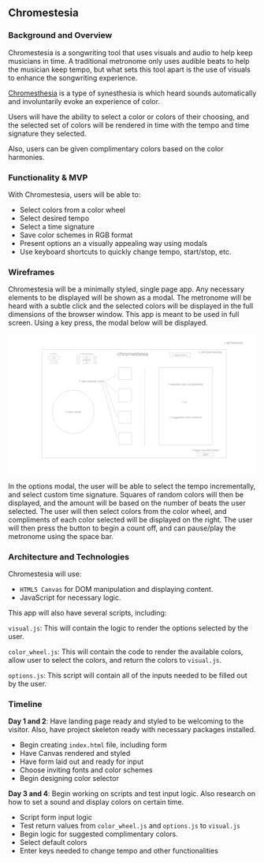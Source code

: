 ## Chromestesia

### Background and Overview

Chromestesia is a songwriting tool that uses visuals and audio to help keep musicians in time. A traditional metronome only uses audible beats to help the musician keep tempo, but what sets this tool apart is the use of visuals to enhance the songwriting experience.

[Chromesthesia](https://en.wikipedia.org/wiki/Chromesthesia) is a type of synesthesia is which heard sounds automatically and involuntarily evoke an experience of color.

Users will have the ability to select a color or colors of their choosing, and the selected set of colors will be rendered in time with the tempo and time signature they selected.

Also, users can be given complimentary colors based on the color harmonies.

### Functionality & MVP

With Chromestesia, users will be able to:

+ Select colors from a color wheel
+ Select desired tempo
+ Select a time signature
+ Save color schemes in RGB format
+ Present options an a visually appealing way using modals
+ Use keyboard shortcuts to quickly change tempo, start/stop, etc.

### Wireframes

Chromestesia will be a minimally styled, single page app. Any necessary elements to be displayed will be shown as a modal. The metronome will be heard with a subtle click and the selected colors will be displayed in the full dimensions of the browser window. This app is meant to be used in full screen. Using a key press, the modal below will be displayed.

![](https://raw.githubusercontent.com/pedropreciado/chromestesia/master/docs/wireframes/form.png)

In the options modal, the user will be able to select the tempo incrementally, and select custom time signature. Squares of random colors will then be displayed, and the amount will be based on the number of beats the user selected. The user will then select colors from the color wheel, and compliments of each color selected will be displayed on the right. The user will then press the button to begin a count off, and can pause/play the metronome using the space bar.

### Architecture and Technologies

Chromestesia will use:

+ `HTML5 Canvas` for DOM manipulation and displaying content.
+ JavaScript for necessary logic.

This app will also have several scripts, including:

`visual.js`: This will contain the logic to render the options selected by the user.

`color_wheel.js`: This will contain the code to render the available colors, allow user to select the colors, and return the colors to `visual.js`.

`options.js`: This script will contain all of the inputs needed to be filled out by the user.

### Timeline

**Day 1 and 2**: Have landing page ready and styled to be welcoming to the visitor. Also, have project skeleton ready with necessary packages installed.

+ Begin creating `index.html` file, including form
+ Have Canvas rendered and styled
+ Have form laid out and ready for input
+ Choose inviting fonts and color schemes
+ Begin designing color selector

**Day 3 and 4**: Begin working on scripts and test input logic. Also research on how to set a sound and display colors on certain time.

+ Script form input logic
+ Test return values from `color_wheel.js` and `options.js` to `visual.js`
+ Begin logic for suggested complimentary colors.
+ Select default colors
+ Enter keys needed to change tempo and other functionalities
